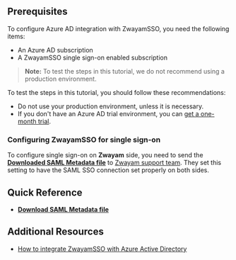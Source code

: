 ## Prerequisites

To configure Azure AD integration with ZwayamSSO, you need the following items:

- An Azure AD subscription
- A ZwayamSSO single sign-on enabled subscription

> **Note:**
> To test the steps in this tutorial, we do not recommend using a production environment.

To test the steps in this tutorial, you should follow these recommendations:

- Do not use your production environment, unless it is necessary.
- If you don't have an Azure AD trial environment, you can [get a one-month trial](https://azure.microsoft.com/pricing/free-trial/).

### Configuring ZwayamSSO for single sign-on

To configure single sign-on on **Zwayam** side, you need to send the **[Downloaded SAML Metadata file](%metadata:metadataDownloadUrl%)** to [Zwayam support team](mailto:opendoors@zwayam.com). They set this setting to have the SAML SSO connection set properly on both sides.

## Quick Reference

* **[Download SAML Metadata file](%metadata:metadataDownloadUrl%)**

## Additional Resources

* [How to integrate ZwayamSSO with Azure Active Directory](https://docs.microsoft.com/azure/active-directory/active-directory-saas-zwayamsso-tutorial)
